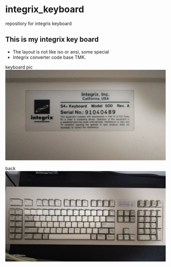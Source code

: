 # integrix_keyboard
repository for integrix keyboard


## This is my integrix key board

+ The layout is not like iso or ansi, some special
+ Integrix converter code base TMK.

keyboard pic
![integrix keyboard](https://github.com/sharkka/integrix_keyboard/blob/main/background.jpg)

back
![background](https://github.com/sharkka/integrix_keyboard/blob/main/frontground.jpg) 
